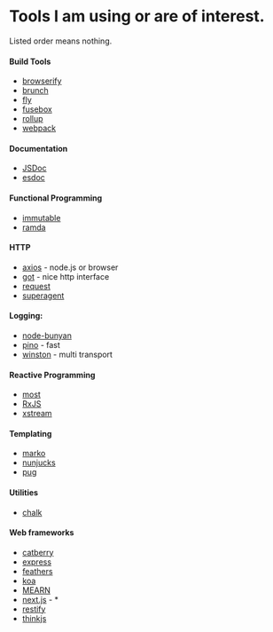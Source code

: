 # Tools I am using or are of interest.

Listed order means nothing.

#### Build Tools
* [browserify](https://github.com/substack/node-browserify)
* [brunch](https://github.com/brunch/brunch)
* [fly](https://github.com/flyjs/fly)
* [fusebox](https://github.com/fuse-box/fuse-box)
* [rollup](https://github.com/rollup/rollup)
* [webpack](https://github.com/webpack/webpack)

#### Documentation
* [JSDoc](https://github.com/jsdoc3/jsdoc)
* [esdoc](https://github.com/esdoc/esdoc)

#### Functional Programming
* [immutable](https://github.com/facebook/immutable-js)
* [ramda](http://ramdajs.com/)

#### HTTP
* [axios](https://github.com/mzabriskie/axios) - node.js or browser
* [got](https://github.com/sindresorhus/got) - nice http interface
* [request](https://github.com/request/request)
* [superagent](https://github.com/visionmedia/superagent)

#### Logging:
* [node-bunyan](https://github.com/trentm/node-bunyan)
* [pino](https://github.com/pinojs/pino) - fast
* [winston](https://github.com/winstonjs/winston) - multi transport

#### Reactive Programming
* [most](https://github.com/cujojs/most)
* [RxJS](https://github.com/ReactiveX/rxjs)
* [xstream](https://github.com/staltz/xstream)

#### Templating
* [marko](https://github.com/marko-js/marko)
* [nunjucks](https://github.com/mozilla/nunjucks)
* [pug](https://github.com/pugjs/pug)

#### Utilities
* [chalk](https://github.com/chalk/chalk)

#### Web frameworks
* [catberry](https://github.com/catberry/catberry)
* [express](http://expressjs.com/)
* [feathers](https://github.com/feathersjs/feathers)
* [koa](http://koajs.com/)
* [MEARN](http://mern.io/)
* [next.js](https://github.com/zeit/next.js) - *
* [restify](http://restify.com/)
* [thinkjs](https://github.com/thinkjs/thinkjs)
